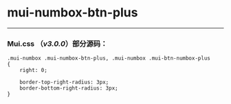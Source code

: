 # mui-numbox-btn-plus


---


### Mui.css （*v3.0.0*）部分源码：
```
.mui-numbox .mui-numbox-btn-plus, .mui-numbox .mui-btn-numbox-plus
{
    right: 0;

    border-top-right-radius: 3px;
    border-bottom-right-radius: 3px;
}
```